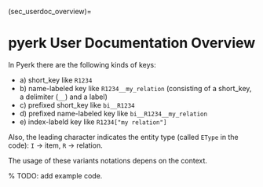 (sec_userdoc_overview)=
# pyerk User Documentation Overview


In Pyerk there are the following kinds of keys:
- a) short_key like `R1234`
- b) name-labeled key like `R1234__my_relation` (consisting of a short_key, a delimiter (`__`) and a label)
- c) prefixed short_key like `bi__R1234`
- d) prefixed name-labeled key like `bi__R1234__my_relation`
- e) index-labeld key like  `R1234["my relation"]`

Also, the leading character indicates the entity type (called `EType` in the code): `I` → item, `R` → relation.

The usage of these variants notations depens on the context.

% TODO: add example code.
